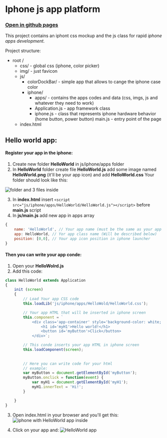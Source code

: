 # Iphone js app platform 

### [Open in github pages](https://thedarek497.github.io/iphone-css-mockup/)

This project contains an iphont css mockup and the js class for rapid *iphone apps development.*

Project structure:
* root /
    * css/      - global css (iphone, color picker)
    * img/      - just favicon
    * js/
        * colorDockBar/ - simple app that allows to cange the iphone case color
        * iphone/
            * apps/ - contains the apps codes and data (css, imgs, js and whatever they need to work)
            * Application.js - app framework class
            * iphone.js - class that represents iphone hardware behavior (home button, power button)
        main.js - entry point of the page
    * index.html

## Hello world app:

#### Register your app in the iphone:
1. Create new folder **HelloWorld** in js/iphone/apps folder
2. In **HelloWorld** folder create file **HelloWorld.js** add some image named **HelloWorld.png** (it'll be your app icon) and add **HelloWorld.css**
Your folder should look like this:

![folder and 3 files inside](https://image.ibb.co/eEmS7d/2018_05_28_17_30_48.png)

3. In **index.html** insert ```<script src="js/iphone/apps/HelloWorld/HelloWorld.js"></script>``` before **main.js** script
4. In **js/main.js** add new app in apps array
```javascript
{
    name: 'HelloWorld', // Your app name (must be the same as your app folder name)
    app: HelloWorld, // Yor app class name (Will be described below)
    position: [0,0], // Your app icon position in iphone launcher
}
```

#### Then you can write your app conde:
1. Open your **HelloWolrd.js**
2. Add this code:
```javascript
class HelloWorld extends Application
{
    init (screen)
    {
        // Load Your app CSS code
        this.loadLib('js/iphone/apps/HelloWold/HelloWorld.css');

        // Your app HTML that will be inserted in iphone screen
        this.component = `
            <div class='app-container' style='background-color: white;'>
                <h1 id='myH1'>Hello world!</h1>
                <button id='myButton'>Click</button>
            </div>`;

        // This conde inserts your app HTML in iphone screen
        this.loadComponent(screen);
        
        
        // Here you can write code for your html
        // example:
        var myButton = document.getElementById('myButton');
        myButton.onclick = function(event) {
            var myH1 = document.getElementById('myH1');
            myH1.innerText = 'Hi!';
        }

    }
}
```
3. Open index.html in your browser and you'll get this:
![iphone with HelloWorld app inside](https://image.ibb.co/bQaTVy/2018_05_28_17_26_43.png)

4. Click on your app and:
![HelloWorld app](https://image.ibb.co/kWgoDJ/2018_05_28_17_28_49.png)
